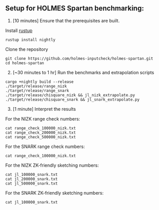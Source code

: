 ## Setup for HOLMES Spartan benchmarking:

1. [10 minutes] Ensure that the prerequisites are built.

Install [rustup](https://rustup.rs/)
```
rustup install nightly
```

Clone the repository
```
git clone https://github.com/holmes-inputcheck/holmes-spartan.git
cd holmes-spartan
```

2. [~30 minutes to 1 hr] Run the benchmarks and extrapolation scripts

```
cargo +nightly build --release
./target/release/range_nizk
./target/release/range_snark
./target/release/chisquare_nizk && jl_nizk_extrapolate.py
./target/release/chisquare_snark && jl_snark_extrapolate.py
```

3. [1 minute] Interpret the results

For the NIZK range check numbers:
```
cat range_check_100000_nizk.txt
cat range_check_200000_nizk.txt
cat range_check_500000_nizk.txt
```

For the SNARK range check numbers:
```
cat range_check_100000_nizk.txt
```

For the NIZK ZK-friendly sketching numbers:
```
cat jl_100000_snark.txt
cat jl_200000_snark.txt
cat jl_500000_snark.txt
```

For the SNARK ZK-friendly sketching numbers:
```
cat jl_100000_snark.txt
```

